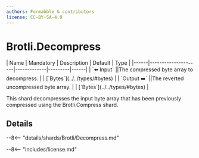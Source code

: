 ```yaml
---
authors: Formabble & contributors
license: CC-BY-SA-4.0
---
```



# Brotli.Decompress

<div class="sh-parameters" markdown="1">
| Name | Mandatory | Description | Default | Type |
|------|---------------------|-------------|---------|------|
| `⬅️ Input` ||The compressed byte array to decompress. | | [`Bytes`](../../types/#bytes) |
| `Output ➡️` ||The reverted uncompressed byte array. | | [`Bytes`](../../types/#bytes) |

</div>

This shard decompresses the input byte array that has been previously compressed using the Brotli.Compress shard.

## Details

--8<-- "details/shards/Brotli/Decompress.md"


--8<-- "includes/license.md"

